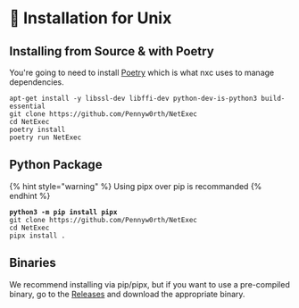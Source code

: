 # 🐧 Installation for Unix

## Installing from Source & with Poetry

You're going to need to install [Poetry](https://python-poetry.org/docs/#installation) which is what nxc uses to manage dependencies.

```
apt-get install -y libssl-dev libffi-dev python-dev-is-python3 build-essential
git clone https://github.com/Pennyw0rth/NetExec
cd NetExec
poetry install
poetry run NetExec
```

## Python Package

{% hint style="warning" %}
Using pipx over pip is recommanded
{% endhint %}

<pre><code><strong>python3 -m pip install pipx
</strong>git clone https://github.com/Pennyw0rth/NetExec
cd NetExec
pipx install .
</code></pre>

## Binaries

We recommend installing via pip/pipx, but if you want to use a pre-compiled binary, go to the [Releases](https://github.com/Pennyw0rth/NetExec/releases) and download the appropriate binary.
